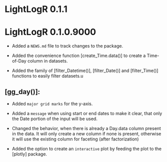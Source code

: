 # LightLogR 0.1.1

# LightLogR 0.1.0.9000

* Added a `NEWS.md` file to track changes to the package.

* Added the convenience function [create_Time.data()] to create a Time-of-Day column in datasets.

* Added the family of [filter_Datetime()], [filter_Date()] and [filter_Time()] functions to easily filter datasets.u

## [gg_day()]:
* Added `major grid marks` for the y-axis.

* Added a `message` when using start or end dates to make it clear, that only the Date portion of the input will be used.

* Changed the behavior, when there is already a Day.data column present in the data. It will only create a new column if none is present, otherwise it will use the existing column for faceting (after factorization)

* Added the option to create an `interactive` plot by feeding the plot to the [plotly] package.

